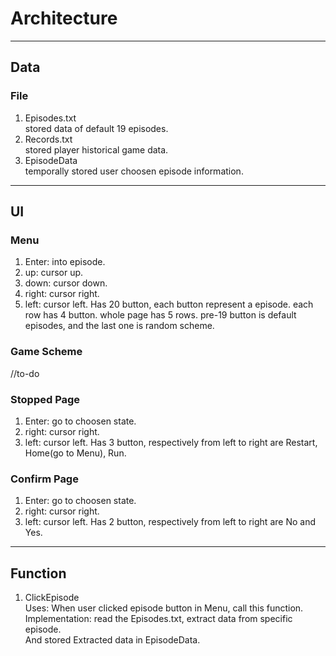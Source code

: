 # Architecture
---
## Data
### File
1. Episodes.txt  
stored data of default 19 episodes.
2. Records.txt  
stored player historical game data.
3. EpisodeData  
temporally stored user choosen episode information.
---
## UI
### Menu
1. Enter: into episode.
2. up:  cursor up.
3. down: cursor down.
4. right: cursor right.
5. left: cursor left.
Has 20 button, each button represent a episode.
each row has 4 button.
whole page has 5 rows.
pre-19 button is default episodes, and the last one is random scheme.

### Game Scheme
//to-do
### Stopped Page
1. Enter: go to choosen state.
2. right: cursor right.
3. left: cursor left.
Has 3 button, respectively from left to right are Restart, Home(go to Menu), Run. 

### Confirm Page
1. Enter: go to choosen state.
2. right: cursor right.
3. left: cursor left.
Has 2 button, respectively from left to right are No and Yes. 
---
## Function
1. ClickEpisode  
Uses: When user clicked episode button in Menu, call this function.  
Implementation: read the Episodes.txt, extract data from specific episode.  
And stored Extracted data in EpisodeData.
 
